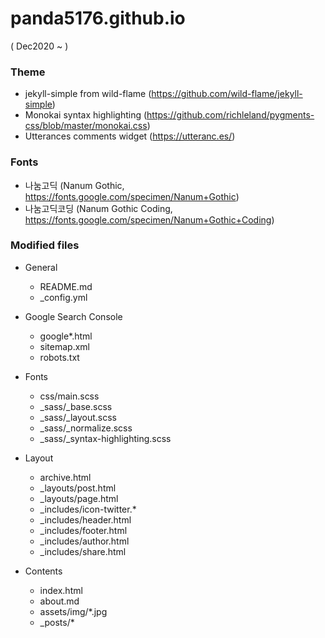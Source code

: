 # panda5176.github.io
( Dec2020 ~ )

### Theme
- jekyll-simple from wild-flame (https://github.com/wild-flame/jekyll-simple)
- Monokai syntax highlighting (https://github.com/richleland/pygments-css/blob/master/monokai.css)
- Utterances comments widget (https://utteranc.es/)

### Fonts
- 나눔고딕 (Nanum Gothic, https://fonts.google.com/specimen/Nanum+Gothic)
- 나눔고딕코딩 (Nanum Gothic Coding, https://fonts.google.com/specimen/Nanum+Gothic+Coding)

### Modified files
- General
  - README.md
  - _config.yml
  
- Google Search Console
  - google*.html
  - sitemap.xml
  - robots.txt

- Fonts
  - css/main.scss
  - _sass/_base.scss
  - _sass/_layout.scss
  - _sass/_normalize.scss
  - _sass/_syntax-highlighting.scss

- Layout
  - archive.html
  - _layouts/post.html
  - _layouts/page.html
  - _includes/icon-twitter.*
  - _includes/header.html
  - _includes/footer.html
  - _includes/author.html
  - _includes/share.html

- Contents
  - index.html
  - about.md
  - assets/img/*.jpg
  - _posts/*
